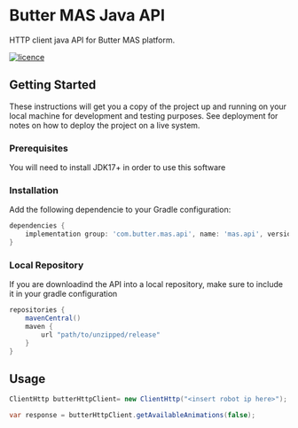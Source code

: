 # Butter MAS Java API
HTTP client java API for Butter MAS platform.

[![licence](https://img.shields.io/github/license/butter-robotics/Butter.MAS.JavascriptAPI.svg)](https://github.com/butter-robotics/Butter.MAS.JavascriptAPI/blob/master/LICENSE)

## Getting Started

These instructions will get you a copy of the project up and running on your local machine for development and testing purposes. See deployment for notes on how to deploy the project on a live system.

### Prerequisites

You will need to install JDK17+ in order to use this software

### Installation

Add the following dependencie to your Gradle configuration:
```gradle
dependencies {
    implementation group: 'com.butter.mas.api', name: 'mas.api', version: '2.0.0'
}
```

### Local Repository
If you are downloadind the API into a local repository, make sure to include it in your gradle configuration
```gradle
repositories {
    mavenCentral()
    maven {
        url "path/to/unzipped/release"
    }
}
```

## Usage

```java
ClientHttp butterHttpClient= new ClientHttp("<insert robot ip here>");

var response = butterHttpClient.getAvailableAnimations(false);
```
